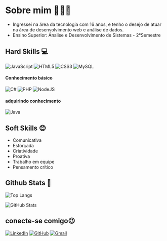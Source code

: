 # Sobre mim 👩🏾‍🎓

- Ingressei na área da tecnologia com 16 anos, e tenho o desejo de atuar na área de desenvolvimento web e análise de dados.
- Ensino Superior: Ánalise e Desenvolvimento de Sistemas - 2°Semestre

## Hard Skills 💻
![JavaScript](https://img.shields.io/badge/JavaScript-F7DF1E?style=for-the-badge&logo=javascript&logoColor=black)
![HTML5](https://img.shields.io/badge/HTML5-E34F26?style=for-the-badge&logo=html5&logoColor=white)
![CSS3](https://img.shields.io/badge/CSS3-1572B6?style=for-the-badge&logo=css3&logoColor=white)
![MySQL](https://img.shields.io/badge/MySQL-00000F?style=for-the-badge&logo=mysql&logoColor=white)

#### Conhecimento básico 

![C#](https://img.shields.io/badge/C%23-239120?style=for-the-badge&logo=c-sharp&logoColor=white)
![PHP](https://img.shields.io/badge/PHP-777BB4?style=for-the-badge&logo=php&logoColor=white)
![NodeJS](https://img.shields.io/badge/node.js-6DA55F?style=for-the-badge&logo=node.js&logoColor=white)


#### adquirindo conhecimento 
![Java](https://img.shields.io/badge/Java-%23ED8B00.svg??style=for-the-badge&logo=openjdk&logoColor=white)

## Soft Skills 😊
- Comunicativa
- Esforçada
- Criatividade
- Proativa
- Trabalho em equipe
- Pensamento crítico

## Github Stats 📌
![Top Langs](https://github-readme-stats-git-masterrstaa-rickstaa.vercel.app/api/top-langs/?username=Jaine09&layout=compact&bg_color=000&border_color=30A3DC&title_color=E94D5F&text_color=FFF)

![GitHub Stats](https://github-readme-stats.vercel.app/api?username=Jaine09&theme=transparent&bg_color=000&border_color=30A3DC&show_icons=true&icon_color=30A3DC&title_color=E94D5F&text_color=FFF)


## conecte-se comigo😉

[![LinkedIn](https://img.shields.io/badge/LinkedIn-0077B5?style=for-the-badge&logo=linkedin&logoColor=white)](https://www.linkedin.com/in/jaíne-costa-5b8227252/)
[![GitHub](https://img.shields.io/badge/GitHub-100000?style=for-the-badge&logo=github&logoColor=white)](https://github.com/Jaine09)
[![Gmail](https://img.shields.io/badge/Gmail-333333?style=for-the-badge&logo=gmail&logoColor=red)](mailto:jainejesus0911@gmail)
